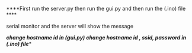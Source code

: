 ****First run the server.py
then run the gui.py 
and then run the (.ino) file ****

serial monitor and the server will show the message

*****change hostname id in (gui.py)
change hostname id , ssid, password in (.ino) file******


